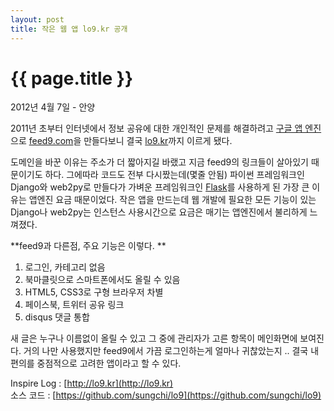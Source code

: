 ```yaml
---
layout: post
title: 작은 웹 앱 lo9.kr 공개 
---
```


{{ page.title }}
================

<p class="meta">2012년 4월 7일 - 안양</p>

2011년 초부터 인터넷에서 정보 공유에 대한 개인적인 문제를 해결하려고 [구글 앱 엔진](https://developers.google.com/appengine/?hl=ko)으로 [feed9.com](http://www.feed9.com)을 만들다보니 결국 [lo9.kr](http://lo9.kr)까지 이르게 됐다. 

도메인을 바꾼 이유는 주소가 더 짧아지길 바랬고 지금 feed9의 링크들이 살아있기 때문이기도 하다. 그에따라 코드도 전부 다시짰는데(몇줄 안됨) 파이썬 프레임워크인 Django와 web2py로 만들다가 가벼운 프레임워크인 [Flask](http://flask.pocoo.org/)를 사용하게 된 가장 큰 이유는 앱엔진 요금 때문이었다. 작은 앱을 만드는데 웹 개발에 필요한 모든 기능이 있는 Django나 web2py는 인스턴스 사용시간으로 요금은 매기는 앱엔진에서 불리하게 느껴졌다. 

**feed9과 다른점, 주요 기능은 이렇다. **

1. 로그인, 카테고리 없음 
2. 북마클릿으로 스마트폰에서도 올릴 수 있음 
3. HTML5, CSS3로 구형 브라우저 차별
4. 페이스북, 트위터 공유 링크
5. disqus 댓글 통합

새 글은 누구나 이름없이 올릴 수 있고 그 중에 관리자가 고른 항목이 메인화면에 보여진다. 거의 나만 사용했지만 feed9에서 가끔 로그인하는게 얼마나 귀찮았는지 .. 결국 내 편의를 중점적으로 고려한 앱이라고 할 수 있다. 

Inspire Log : [http://lo9.kr](http://lo9.kr) <br />
소스 코드 : [https://github.com/sungchi/lo9](https://github.com/sungchi/lo9)